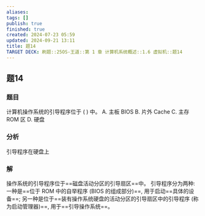 ```yaml
---
aliases: 
tags: []
publish: true
finished: true
created: 2024-07-23 05:59
updated: 2024-09-21 13:11
title: 题14
TARGET DECK: 刷题::25OS-王道::第 1 章 计算机系统概述::1.6 虚拟机::题14
---
```


## 题14
### 题目
计算机操作系统的引导程序位于 ( ) 中。
A. 主板 BIOS B. 片外 Cache C. 主存 ROM 区 D. 硬盘
### 分析
引导程序在硬盘上
### 解
操作系统的引导程序位于==磁盘活动分区的引导扇区==中。
引导程序分为两种: 一种是==位于 ROM 中的自举程序 (BIOS 的组成部分)==, 用于启动==具体的设备==; 
另一种是位于==装有操作系统硬盘的活动分区的引导扇区中的引导程序 (称为启动管理器)==, 用于==引导操作系统==。
<!--ID: 1724147519749-->
